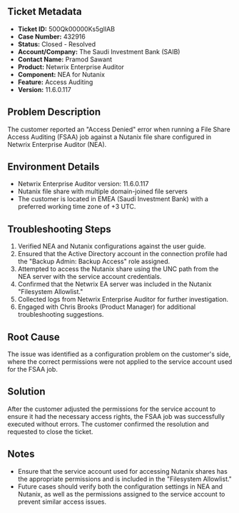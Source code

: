## Ticket Metadata
- **Ticket ID:** 500Qk00000Ks5glIAB
- **Case Number:** 432916
- **Status:** Closed - Resolved
- **Account/Company:** The Saudi Investment Bank (SAIB)
- **Contact Name:** Pramod Sawant
- **Product:** Netwrix Enterprise Auditor
- **Component:** NEA for Nutanix
- **Feature:** Access Auditing
- **Version:** 11.6.0.117

## Problem Description
The customer reported an "Access Denied" error when running a File Share Access Auditing (FSAA) job against a Nutanix file share configured in Netwrix Enterprise Auditor (NEA).

## Environment Details
- Netwrix Enterprise Auditor version: 11.6.0.117
- Nutanix file share with multiple domain-joined file servers
- The customer is located in EMEA (Saudi Investment Bank) with a preferred working time zone of +3 UTC.

## Troubleshooting Steps
1. Verified NEA and Nutanix configurations against the user guide.
2. Ensured that the Active Directory account in the connection profile had the "Backup Admin: Backup Access" role assigned.
3. Attempted to access the Nutanix share using the UNC path from the NEA server with the service account credentials.
4. Confirmed that the Netwrix EA server was included in the Nutanix "Filesystem Allowlist."
5. Collected logs from Netwrix Enterprise Auditor for further investigation.
6. Engaged with Chris Brooks (Product Manager) for additional troubleshooting suggestions.

## Root Cause
The issue was identified as a configuration problem on the customer's side, where the correct permissions were not applied to the service account used for the FSAA job.

## Solution
After the customer adjusted the permissions for the service account to ensure it had the necessary access rights, the FSAA job was successfully executed without errors. The customer confirmed the resolution and requested to close the ticket.

## Notes
- Ensure that the service account used for accessing Nutanix shares has the appropriate permissions and is included in the "Filesystem Allowlist."
- Future cases should verify both the configuration settings in NEA and Nutanix, as well as the permissions assigned to the service account to prevent similar access issues.